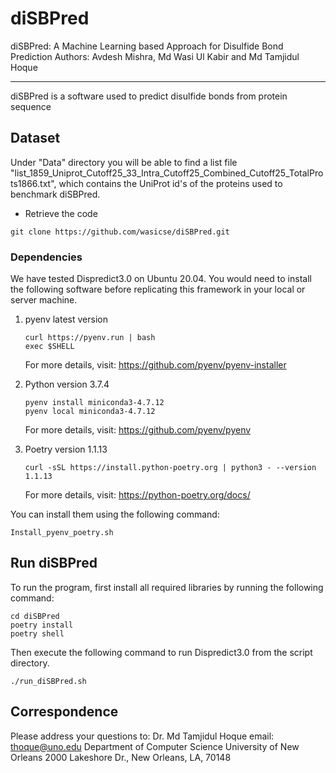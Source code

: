 # diSBPred
diSBPred: A Machine Learning based Approach for Disulfide Bond Prediction
Authors: Avdesh Mishra, Md Wasi Ul Kabir and Md Tamjidul Hoque

*******************************************************************
diSBPred is a software used to predict disulfide bonds from protein sequence

 ## Dataset
Under "Data" directory you will be able to find a list file "list_1859_Uniprot_Cutoff25_33_Intra_Cutoff25_Combined_Cutoff25_TotalProts1866.txt", which contains
the UniProt id's of the proteins used to benchmark diSBPred.

- Retrieve the code

```
git clone https://github.com/wasicse/diSBPred.git

```

### Dependencies

We have tested Dispredict3.0 on Ubuntu 20.04. You would need to install the following software before replicating this framework in your local or server machine. 

1. pyenv latest version
    ```
    curl https://pyenv.run | bash
    exec $SHELL
    ```
    For more details, visit: https://github.com/pyenv/pyenv-installer

1. Python version 3.7.4

    ```
    pyenv install miniconda3-4.7.12
    pyenv local miniconda3-4.7.12 
    ```

    For more details, visit: https://github.com/pyenv/pyenv

2. Poetry version 1.1.13

    ```
    curl -sSL https://install.python-poetry.org | python3 - --version 1.1.13
    ```
    For more details, visit: https://python-poetry.org/docs/

You can install them using the following command:

```
Install_pyenv_poetry.sh
```
## Run diSBPred

To run the program, first install all required libraries by running the following command:

```
cd diSBPred
poetry install
poetry shell
```

Then execute the following command to run Dispredict3.0 from the script directory.

```
./run_diSBPred.sh
```

## Correspondence

Please address your questions to:
	Dr. Md Tamjidul Hoque
	email: thoque@uno.edu
	Department of Computer Science
	University of New Orleans
	2000 Lakeshore Dr., New Orleans, LA, 70148












